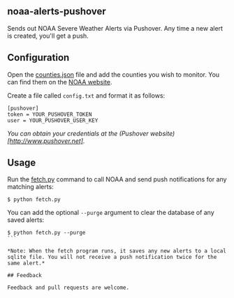 ## noaa-alerts-pushover

Sends out NOAA Severe Weather Alerts via Pushover. Any time a new alert is created, you'll get a push.

## Configuration

Open the [counties.json](counties.json) file and add the counties you wish to monitor. You can find them on the [NOAA website](http://www.nws.noaa.gov/emwin/winugc.htm).

Create a file called `config.txt` and format it as follows:
```
[pushover]
token = YOUR_PUSHOVER_TOKEN
user = YOUR_PUSHOVER_USER_KEY
````

*You can obtain your credentials at the (Pushover website)[http://www.pushover.net].*

## Usage

Run the [fetch.py](fetch.py) command to call NOAA and send push notifications for any matching alerts:
```
$ python fetch.py
```

You can add the optional `--purge` argument to clear the database of any saved alerts:
````
$ python fetch.py --purge 
```

*Note: When the fetch program runs, it saves any new alerts to a local sqlite file. You will not receive a push notification twice for the same alert.*

## Feedback

Feedback and pull requests are welcome.
